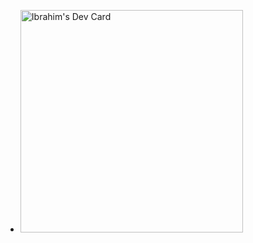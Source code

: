 - <a href="https://app.daily.dev/ibrahim43"><img src="https://api.daily.dev/devcards/v2/FVX6V2sTfQ2b6Sg1VQzfr.png?type=default&r=xgd" width="356" alt="Ibrahim's Dev Card"/></a>

<!---
neotech-apps/neotech-apps is a ✨ special ✨ repository because its `README.md` (this file) appears on your GitHub profile.
You can click the Preview link to take a look at your changes.
--->
